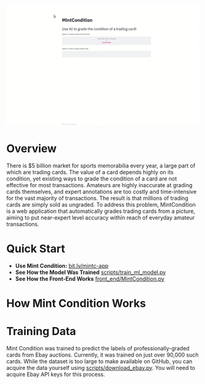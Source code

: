 <p align="center">
<img src = "mint_condition_readme_demo.gif" size="130%">
</center>

# Overview
There is $5 billion market for sports memorabilia every year, a large part of which are trading cards. The value of a card depends highly on its condition, yet existing ways to grade the condition of a card are not effective for most transactions. Amateurs are highly inaccurate at grading cards themselves, and expert annotations are too costly and time-intensive for the vast majority of transactions. The result is that millions of trading cards are simply sold as ungraded. To address this problem, MintCondition is a web application that automatically grades trading cards from a picture, aiming to put near-expert level accuracy within reach of everyday amateur transactions.

# Quick Start
* **Use Mint Condition:** [bit.ly/mintc-app](bit.ly/mintc-app)
* **See How the Model Was Trained** [scripts/train_ml_model.py](scripts/train_ml_model.py)
* **See How the Front-End Works** [front_end/MintCondition.py](front_end/MintCondition.py)

# How Mint Condition Works

# Training Data
Mint Condition was trained to predict the labels of professionally-graded cards from Ebay auctions. Currently, it was trained on just over 90,000 such cards. While the dataset is too large to make available on GitHub, you can acquire the data yourself using [scripts/download_ebay.py](scripts/download_ebay.py). You will need to acquire Ebay API keys for this process.


